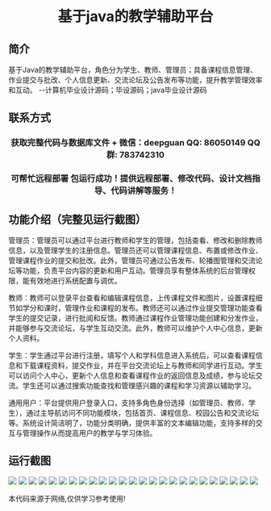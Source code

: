 <p><h1 align="center">基于java的教学辅助平台</h1></p>

## 简介
基于Java的教学辅助平台，角色分为学生、教师、管理员；具备课程信息管理、作业提交与批改、个人信息更新、交流论坛及公告发布等功能，提升教学管理效率和互动。    --计算机毕业设计源码；毕设源码；java毕业设计源码


## 联系方式
<p><h3 align="center">获取完整代码与数据库文件 + 微信：deepguan QQ: 86050149 QQ群: 783742310</h3></p>
<p><h3 align="center">可帮忙远程部署 包运行成功！提供远程部署、修改代码、设计文档指导、代码讲解等服务！</h3></p>

## 功能介绍（完整见运行截图）
管理员：管理员可以通过平台进行教师和学生的管理，包括查看、修改和删除教师信息，以及管理学生的注册信息。管理员还可以管理课程信息、布置或修改作业、管理课程作业的提交和批改。此外，管理员可通过公告发布、轮播图管理和交流论坛等功能，负责平台内容的更新和用户互动。管理员享有整体系统的后台管理权限，能有效地进行系统配置与调优。

教师：教师可以登录平台查看和编辑课程信息，上传课程文件和图片，设置课程细节如学分和课时，管理作业和课程的发布。教师还可以通过作业提交管理功能查看学生的提交记录，进行批阅和反馈。教师通过课程作业管理功能创建和分发作业，并能够参与交流论坛，与学生互动交流。此外，教师可以维护个人中心信息，更新个人资料。

学生：学生通过平台进行注册，填写个人和学科信息进入系统后，可以查看课程信息和下载课程资料，提交作业，并在平台交流论坛上与教师和同学进行互动。学生可以访问个人中心，更新个人信息和查看课程作业的返回信息及成绩，参与论坛交流。学生还可以通过搜索功能查找和管理感兴趣的课程和学习资源以辅助学习。

通用用户：平台提供用户登录入口，支持多角色身份选择（如管理员、教师、学生），通过主导航访问不同功能模块，包括首页、课程信息、校园公告和交流论坛等。系统设计简洁明了，功能分类明确，提供丰富的文本编辑功能，支持多样的交互与管理操作从而提高用户的教学与学习体验。


## 运行截图
![](https://bs-1329754181.cos.ap-shanghai.myqcloud.com/spring/JavaTeachingAssistantPlatform/img/001.jpg)
![](https://bs-1329754181.cos.ap-shanghai.myqcloud.com/spring/JavaTeachingAssistantPlatform/img/002.jpg)
![](https://bs-1329754181.cos.ap-shanghai.myqcloud.com/spring/JavaTeachingAssistantPlatform/img/003.jpg)
![](https://bs-1329754181.cos.ap-shanghai.myqcloud.com/spring/JavaTeachingAssistantPlatform/img/004.jpg)
![](https://bs-1329754181.cos.ap-shanghai.myqcloud.com/spring/JavaTeachingAssistantPlatform/img/005.jpg)
![](https://bs-1329754181.cos.ap-shanghai.myqcloud.com/spring/JavaTeachingAssistantPlatform/img/006.jpg)
![](https://bs-1329754181.cos.ap-shanghai.myqcloud.com/spring/JavaTeachingAssistantPlatform/img/007.jpg)
![](https://bs-1329754181.cos.ap-shanghai.myqcloud.com/spring/JavaTeachingAssistantPlatform/img/008.jpg)
![](https://bs-1329754181.cos.ap-shanghai.myqcloud.com/spring/JavaTeachingAssistantPlatform/img/009.jpg)
![](https://bs-1329754181.cos.ap-shanghai.myqcloud.com/spring/JavaTeachingAssistantPlatform/img/010.jpg)
![](https://bs-1329754181.cos.ap-shanghai.myqcloud.com/spring/JavaTeachingAssistantPlatform/img/011.jpg)
![](https://bs-1329754181.cos.ap-shanghai.myqcloud.com/spring/JavaTeachingAssistantPlatform/img/012.jpg)
![](https://bs-1329754181.cos.ap-shanghai.myqcloud.com/spring/JavaTeachingAssistantPlatform/img/013.jpg)
![](https://bs-1329754181.cos.ap-shanghai.myqcloud.com/spring/JavaTeachingAssistantPlatform/img/014.jpg)
![](https://bs-1329754181.cos.ap-shanghai.myqcloud.com/spring/JavaTeachingAssistantPlatform/img/015.jpg)
![](https://bs-1329754181.cos.ap-shanghai.myqcloud.com/spring/JavaTeachingAssistantPlatform/img/016.jpg)
![](https://bs-1329754181.cos.ap-shanghai.myqcloud.com/spring/JavaTeachingAssistantPlatform/img/017.jpg)
![](https://bs-1329754181.cos.ap-shanghai.myqcloud.com/spring/JavaTeachingAssistantPlatform/img/018.jpg)
![](https://bs-1329754181.cos.ap-shanghai.myqcloud.com/spring/JavaTeachingAssistantPlatform/img/019.jpg)
![](https://bs-1329754181.cos.ap-shanghai.myqcloud.com/spring/JavaTeachingAssistantPlatform/img/020.jpg)
![](https://bs-1329754181.cos.ap-shanghai.myqcloud.com/spring/JavaTeachingAssistantPlatform/img/021.jpg)
![](https://bs-1329754181.cos.ap-shanghai.myqcloud.com/spring/JavaTeachingAssistantPlatform/img/022.jpg)
![](https://bs-1329754181.cos.ap-shanghai.myqcloud.com/spring/JavaTeachingAssistantPlatform/img/023.jpg)
![](https://bs-1329754181.cos.ap-shanghai.myqcloud.com/spring/JavaTeachingAssistantPlatform/img/024.jpg)
![](https://bs-1329754181.cos.ap-shanghai.myqcloud.com/spring/JavaTeachingAssistantPlatform/img/025.jpg)

<p>本代码来源于网络,仅供学习参考使用!</p>
